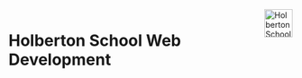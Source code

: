 <img  height="50px" align="right" src="../assets/images/holberton_school_logo.png" alt="Holberton School logo">

# Holberton School Web Development
